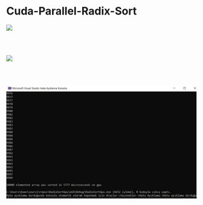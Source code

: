 # Cuda-Parallel-Radix-Sort
 

<img src="Aşama3Cpu.png">

<br><br>

<img src="Aşama3Gpu.png">

<br><br>

<img src="RadixSortGpu.jpg">
